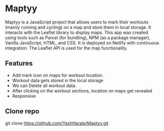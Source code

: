 
# Maptyy
Maptyy is a JavaScript project that allows users to mark their workouts (mainly running and cycling) on a map and store them in local storage. It interacts with the Leaflet library to display maps. This app was created using tools such as Parcel (for bundling), NPM (as a package manager), Vanilla JavaScript, HTML, and CSS. It is deployed on Netlify with continuous integration. The Leaflet API is used for the map functionality.



## Features

- Add mark icon on maps for workout location.
- Workout data gets stored in the local storage
- We can Delete all workout data.
- After clicking on the workout sections, location on maps get revealed
- Responsive

## Clone repo
git clone https://github.com/YashHarale/Maptyy.git
